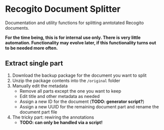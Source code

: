 # Recogito Document Splitter

Documentation and utility functions for splitting anntotated Recogito documents.

__For the time being, this is for internal use only. There is very little automation.
Functionality may evolve later, if this functionality turns out to be needed more often.__

## Extract single part

1. Download the backup package for the document you want to split
2. Unzip the package contents into the `/original` folder
3. Manually edit the metadata
   - Remove all parts except the one you want to keep
   - Edit title and other metadata as needed
   - Assign a new ID for the document (__TODO: generator script?__)
   - Assign a new UUID for the remaining document part and rename the document part file
4. The tricky part: rewiring the annotations
   - __TODO: can only be handled via a script!__
